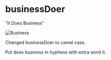 # businessDoer

"It Does Business"

![Business](http://s2.quickmeme.com/img/5d/5d8664cf92e4ce604998ebc905667d3186818aee1c8786b9cfd51712eead636e.jpg)




Changed businessDoer to camel case.

Put does business in hyphens with extra word it.